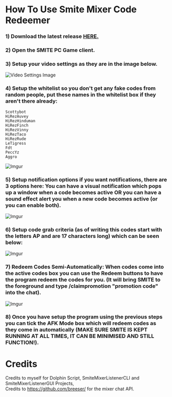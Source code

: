 # How To Use Smite Mixer Code Redeemer
### 1) Download the latest release [HERE.](https://github.com/Lumbridge/SmiteMixerCodeRedeemer/releases/download/v1.0.6/Smite.Mixer.Code.Redeemer.zip)
### 2) Open the SMITE PC Game client.
### 3) Setup your video settings as they are in the image below.
![Video Settings Image](https://i.imgur.com/Eaf8X3u.png)
### 4) Setup the whitelist so you don't get any fake codes from random people, put these names in the whitelist box if they aren't there already:
<code>Scottybot</code>  
<code>HiRezAuvey</code>  
<code>HiRezHinduman</code>  
<code>HiRezFinch</code>  
<code>HiRezVinny</code>  
<code>HiRezTaco</code>  
<code>HiRezRude</code>  
<code>LeTigress</code>  
<code>Fdt</code>  
<code>PeccYz</code>  
<code>Aggro</code>  
  
![Imgur](https://i.imgur.com/uXlra2L.png)
### 5) Setup notification options if you want notifications, there are 3 options here: You can have a visual notification which pops up a window when a code becomes active OR you can have a sound effect alert you when a new code becomes active (or you can enable both).
![Imgur](https://i.imgur.com/jHtVObT.png)
### 6) Setup code grab criteria (as of writing this codes start with the letters AP and are 17 characters long) which can be seen below:
![Imgur](https://i.imgur.com/YoT1tcr.png)
### 7) Redeem Codes Semi-Automatically: When codes come into the active codes box you can use the Redeem buttons to have the program redeem the codes for you. (It will bring SMITE to the foreground and type /claimpromotion "promotion code" into the chat).
![Imgur](https://i.imgur.com/79Wk2Gs.png)
### 8) Once you have setup the program using the previous steps you can tick the AFK Mode box which will redeem codes as they come in automatically (MAKE SURE SMITE IS KEPT RUNNING AT ALL TIMES, IT CAN BE MINIMISED AND STILL FUNCTION!).
# Credits
Credits to myself for Dolphin Script, SmiteMixerListenerCLI and SmiteMixerListenerGUI Projects,  
Credits to https://github.com/breeser/ for the mixer chat API.  
